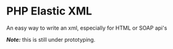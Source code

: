 # PHP Elastic XML

An easy way to write an xml, especially for HTML or SOAP api's

_**Note:**_ this is still under prototyping.
